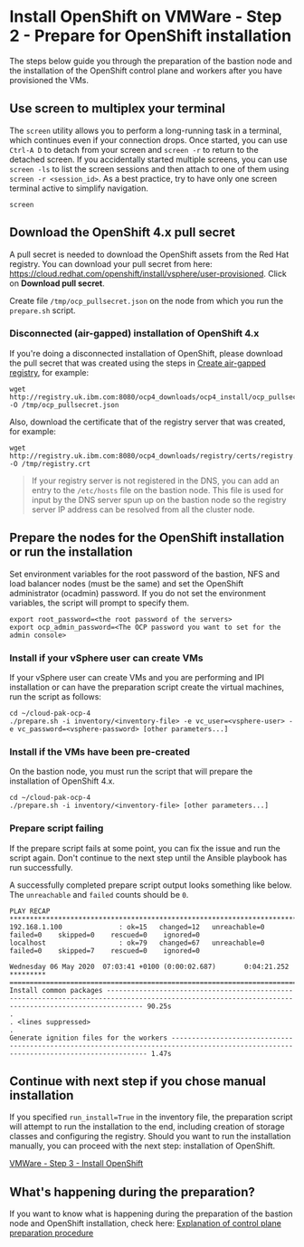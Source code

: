 # Install OpenShift on VMWare - Step 2 - Prepare for OpenShift installation
The steps below guide you through the preparation of the bastion node and the installation of the OpenShift control plane and workers after you have provisioned the VMs.

## Use screen to multiplex your terminal
The `screen` utility allows you to perform a long-running task in a terminal, which continues even if your connection drops. Once started, you can use `Ctrl-A D` to detach from your screen and `screen -r` to return to the detached screen. If you accidentally started multiple screens, you can use `screen -ls` to list the screen sessions and then attach to one of them using `screen -r <session_id>`. As a best practice, try to have only one screen terminal active to simplify navigation.
```
screen
```

## Download the OpenShift 4.x pull secret
A pull secret is needed to download the OpenShift assets from the Red Hat registry. You can download your pull secret from here: https://cloud.redhat.com/openshift/install/vsphere/user-provisioned. Click on **Download pull secret**.

Create file `/tmp/ocp_pullsecret.json` on the node from which you run the `prepare.sh` script.

### Disconnected (air-gapped) installation of OpenShift 4.x
If you're doing a disconnected installation of OpenShift, please download the pull secret that was created using the steps in [Create air-gapped registry](/doc/ocp-airgapped-create-registry.md), for example:
```
wget http://registry.uk.ibm.com:8080/ocp4_downloads/ocp4_install/ocp_pullsecret.json -O /tmp/ocp_pullsecret.json
```

Also, download the certificate that of the registry server that was created, for example:
```
wget http://registry.uk.ibm.com:8080/ocp4_downloads/registry/certs/registry.crt -O /tmp/registry.crt
```

> If your registry server is not registered in the DNS, you can add an entry to the `/etc/hosts` file on the bastion node. This file is used for input by the DNS server spun up on the bastion node so the registry server IP address can be resolved from all the cluster node.

## Prepare the nodes for the OpenShift installation or run the installation
Set environment variables for the root password of the bastion, NFS and load balancer nodes (must be the same) and set the OpenShift administrator (ocadmin) password. If you do not set the environment variables, the script will prompt to specify them.
```
export root_password=<the root password of the servers>
export ocp_admin_password=<The OCP password you want to set for the admin console>
```

### Install if your vSphere user can create VMs
If your vSphere user can create VMs and you are performing and IPI installation or can have the preparation script create the virtual machines, run the script as follows:

```
cd ~/cloud-pak-ocp-4
./prepare.sh -i inventory/<inventory-file> -e vc_user=<vsphere-user> -e vc_password=<vsphere-password> [other parameters...]
```

### Install if the VMs have been pre-created
On the bastion node, you must run the script that will prepare the installation of OpenShift 4.x.
```
cd ~/cloud-pak-ocp-4
./prepare.sh -i inventory/<inventory-file> [other parameters...]
```

### Prepare script failing
If the prepare script fails at some point, you can fix the issue and run the script again. Don't continue to the next step until the Ansible playbook has run successfully.

A successfully completed prepare script output looks something like below. The `unreachable` and `failed` counts should be `0`.
```
PLAY RECAP **************************************************************************************************************************************************************************
192.168.1.100              : ok=15   changed=12   unreachable=0    failed=0    skipped=0    rescued=0    ignored=0
localhost                  : ok=79   changed=67   unreachable=0    failed=0    skipped=7    rescued=0    ignored=0

Wednesday 06 May 2020  07:03:41 +0100 (0:00:02.687)       0:04:21.252 *********
===============================================================================
Install common packages ----------------------------------------------------------------------------------------------------------------------------------------------------- 90.25s
.
. <lines suppressed>
.
Generate ignition files for the workers -------------------------------------------------------------------------------------------------------------------------------------- 1.47s
```

## Continue with next step if you chose manual installation
If you specified `run_install=True` in the inventory file, the preparation script will attempt to run the installation to the end, including creation of storage classes and configuring the registry. Should you want to run the installation manually, you can proceed with the next step: installation of OpenShift.

[VMWare - Step 3 - Install OpenShift](/doc/vmware-step-3-install-openshift.md)

## What's happening during the preparation?
If you want to know what is happening during the preparation of the bastion node and OpenShift installation, check here: [Explanation of control plane preparation procedure](/doc/ocp-step-2-prepare-installation-explanation.md)
